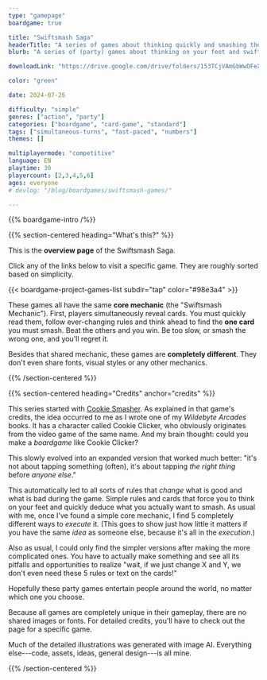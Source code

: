 ```yaml
---
type: "gamepage"
boardgame: true

title: "Swiftsmash Saga"
headerTitle: "A series of games about thinking quickly and smashing the right card before anyone else."
blurb: "A series of (party) games about thinking on your feet and swiftly smashing the right card before anyone else."

downloadLink: "https://drive.google.com/drive/folders/153TCjVAmGbWwDFeXqa-eacGi2taA2PnZ"

color: "green"

date: 2024-07-26

difficulty: "simple"
genres: ["action", "party"]
categories: ["boardgame", "card-game", "standard"]
tags: ["simultaneous-turns", "fast-paced", "numbers"]
themes: []

multiplayermode: "competitive"
language: EN
playtime: 30
playercount: [2,3,4,5,6]
ages: everyone
# devlog: "/blog/boardgames/swiftsmash-games/"

---
```


{{% boardgame-intro /%}}

{{% section-centered heading="What's this?" %}}

This is the **overview page** of the Swiftsmash Saga.

Click any of the links below to visit a specific game. They are roughly sorted based on simplicity.

{{< boardgame-project-games-list subdir="tap" color="#98e3a4" >}}

These games all have the same **core mechanic** (the "Swiftsmash Mechanic"). First, players simultaneously reveal cards. You must quickly read them, follow ever-changing rules and think ahead to find the **one card** you must smash. Beat the others and you win. Be too slow, or smash the wrong one, and you'll regret it.

Besides that shared mechanic, these games are **completely different**. They don't even share fonts, visual styles or any other mechanics.

{{% /section-centered %}}

{{% section-centered heading="Credits" anchor="credits" %}}

This series started with [Cookie Smasher](/swiftsmash-saga/tap/cookie-smasher/). As explained in that game's credits, the idea occurred to me as I wrote one of my _Wildebyte Arcades_ books. It has a character called Cookie Clicker, who obviously originates from the video game of the same name. And my brain thought: could you make a _boardgame_ like Cookie Clicker?

This slowly evolved into an expanded version that worked much better: "it's not about tapping something (often), it's about tapping _the right thing_ before _anyone else_."

This automatically led to all sorts of rules that _change_ what is good and what is bad during the game. Simple rules and cards that force you to think on your feet and quickly deduce what you actually want to smash. As usual with me, once I've found a simple core mechanic, I find 5 completely different ways to _execute_ it. (This goes to show just how little it matters if you have the same _idea_ as someone else, because it's all in the _execution_.)

Also as usual, I could only find the simpler versions after making the more complicated ones. You have to actually make something and see all its pitfalls and opportunities to realize "wait, if we just change X and Y, we don't even need these 5 rules or text on the cards!"

Hopefully these party games entertain people around the world, no matter which one you choose.

Because all games are completely unique in their gameplay, there are no shared images or fonts. For detailed credits, you'll have to check out the page for a specific game.

Much of the detailed illustrations was generated with image AI. Everything else---code, assets, ideas, general design---is all mine.

{{% /section-centered %}}